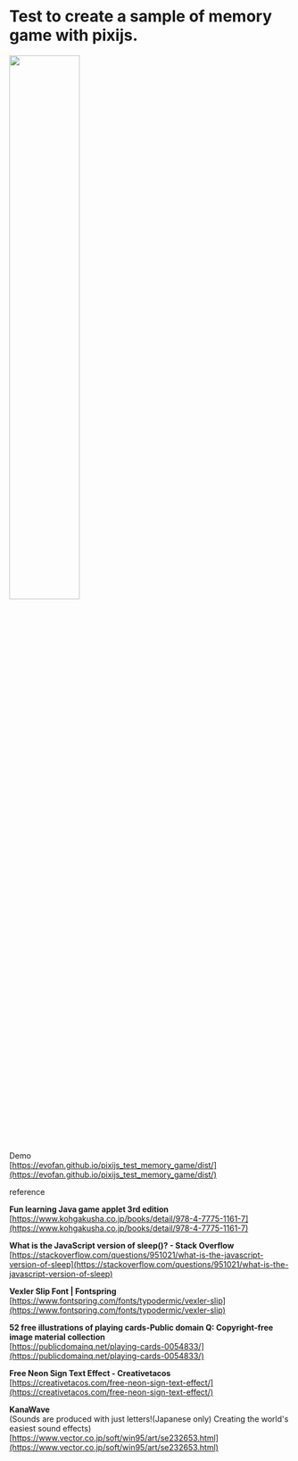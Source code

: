 # Test to create a sample of memory game with pixijs.

<img src="https://evofan.github.io/pixijs_test_memory_game/screenshot/pic_screenshot6.jpg" width="50%">  

Demo  
[https://evofan.github.io/pixijs_test_memory_game/dist/](https://evofan.github.io/pixijs_test_memory_game/dist/)  

reference

**Fun learning Java game applet 3rd edition**  
[https://www.kohgakusha.co.jp/books/detail/978-4-7775-1161-7](https://www.kohgakusha.co.jp/books/detail/978-4-7775-1161-7)  

**What is the JavaScript version of sleep()? - Stack Overflow**  
[https://stackoverflow.com/questions/951021/what-is-the-javascript-version-of-sleep](https://stackoverflow.com/questions/951021/what-is-the-javascript-version-of-sleep)  

**Vexler Slip Font | Fontspring**  
[https://www.fontspring.com/fonts/typodermic/vexler-slip](https://www.fontspring.com/fonts/typodermic/vexler-slip)  

**52 free illustrations of playing cards-Public domain Q: Copyright-free image material collection**  
[https://publicdomainq.net/playing-cards-0054833/](https://publicdomainq.net/playing-cards-0054833/)  

**Free Neon Sign Text Effect - Creativetacos**  
[https://creativetacos.com/free-neon-sign-text-effect/](https://creativetacos.com/free-neon-sign-text-effect/)  


**KanaWave**  
(Sounds are produced with just letters!(Japanese only) Creating the world's easiest sound effects)  
[https://www.vector.co.jp/soft/win95/art/se232653.html](https://www.vector.co.jp/soft/win95/art/se232653.html)  

